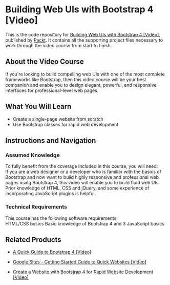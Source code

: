 # Building Web UIs with Bootstrap 4 [Video]
This is the code repository for [Building Web UIs with Bootstrap 4 [Video]](https://www.packtpub.com/web-development/building-web-uis-bootstrap-4-video?utm_source=github&utm_medium=repository&utm_campaign=9781788396134), published by [Packt](https://www.packtpub.com/?utm_source=github). It contains all the supporting project files necessary to work through the video course from start to finish.
## About the Video Course
If you're looking to build compelling web UIs with one of the most complete frameworks like Bootstrap, then this video course will be your best companion and enable you to design elegant, powerful, and responsive interfaces for professional-level web pages.
		

<H2>What You Will Learn</H2>
<DIV class=book-info-will-learn-text>
<UL>
<LI>Create a single-page website from scratch 
<LI>Use Bootstrap classes for rapid web development </LI></UL></DIV>

## Instructions and Navigation
### Assumed Knowledge
To fully benefit from the coverage included in this course, you will need:<br/>
If you are a web designer or a developer who is familiar with the basics of Bootstrap and now want to build highly responsive and professional web pages using Bootstrap 4, this video will enable you to build fluid web UIs. Prior knowledge of HTML, CSS and jQuery, and some experience of incorporating JavaScript plugins is helpful.
### Technical Requirements
This course has the following software requirements:<br/>
HTML/CSS basics
Basic knowledge of Bootstrap 4 and 3
JavaScript basics



## Related Products
* [A Quick Guide to Bootstrap 4 [Video]](https://www.packtpub.com/web-development/quick-guide-bootstrap-4-video?utm_source=github&utm_medium=repository&utm_campaign=9781789616415)

* [Google Sites - Getting Started Guide to Quick Websites [Video]](https://www.packtpub.com/application-development/google-sites-getting-started-guide-quick-websites-video?utm_source=github&utm_medium=repository&utm_campaign=9781789614961)

* [Create a Website with Bootstrap 4 for Rapid Website Development [Video]](https://www.packtpub.com/web-development/create-website-bootstrap-4-rapid-website-development-video?utm_source=github&utm_medium=repository&utm_campaign=9781789610321)

